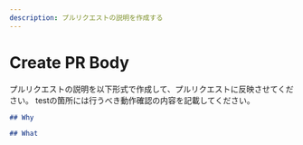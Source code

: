 ```yaml
---
description: プルリクエストの説明を作成する
---
```

# Create PR Body

プルリクエストの説明を以下形式で作成して、プルリクエストに反映させてください。
testの箇所には行うべき動作確認の内容を記載してください。

```markdown
## Why

## What

```
